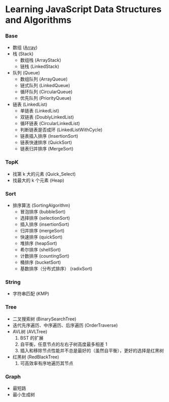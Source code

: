 Learning JavaScript Data Structures and Algorithms
====================================

### Base
- 数组 ([Array](http://www.jianshu.com/p/5abc1b6044bd))
- 栈 (Stack)
    - 数组栈 (ArrayStack)
    - 链栈 (LinkedStack)
- 队列 (Queue)
    - 数组队列 (ArrayQueue)
    - 链式队列 (LinkedQueue)
    - 循环队列 (CircularQueue)
    - 优先队列 (PriorityQueue)
- 链表 (LinkedList)
    - 单链表 (LinkedList)
    - 双链表 (DoublyLinkedList)
    - 循环链表 (CircularLinkedList)
    - 判断链表是否成环 (LinkedListWithCycle)
    - 链表插入排序 (InsertionSort)
    - 链表快速排序 (QuickSort)
    - 链表归并排序 (MergeSort)

### TopK       
- 找第 k 大的元素 (Quick_Select)
- 找最大的 k 个元素 (Heap)

### Sort
- 排序算法 (SortingAlgorithm)
    - 冒泡排序 (bubbleSort)
    - 选择排序 (selectionSort)
    - 插入排序 (insertionSort)
    - 归并排序 (mergeSort)
    - 快速排序 (quickSort)
    - 堆排序 (heapSort)
    - 希尔排序 (shellSort)
    - 计数排序 (countingSort)
    - 桶排序 (bucketSort)
    - 基数排序（分布式排序） (radixSort)

### String
- 字符串匹配 (KMP)

### Tree
- 二叉搜索树 (BinarySearchTree)
- 迭代先序遍历、中序遍历、后序遍历 (OrderTraverse)
- AVL树 (AVLTree)
    1. BST 的扩展
    1. 自平衡，任意节点的左右子树高度最多相差 1
    2. 插入和移除节点性能并不总是最好的（虽然自平衡），更好的选择是红黑树
- 红黑树 (RedBlackTree)
    1. 可高效率有序地遍历其节点

### Graph
- 最短路
- 最小生成树
